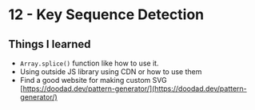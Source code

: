 # 12 - Key Sequence Detection

## Things I learned
- `Array.splice()` function like how to use it.
- Using outside JS library using CDN or how to use them
- Find a good website for making custom SVG [https://doodad.dev/pattern-generator/](https://doodad.dev/pattern-generator/)